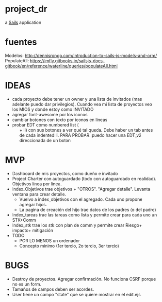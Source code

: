 # project_dr

a [Sails](http://sailsjs.org) application
# fuentes
Modelos: http://dennisrongo.com/introduction-to-sails-js-models-and-orm/
PopulateAll: https://imfly.gitbooks.io/sailsjs-docs-gitbook/en/reference/waterline/queries/populateAll.html

# IDEAS
- cada proyecto debe tener un owner y una lista de invitados (mas adelante puedo dar privilegios). Cuando vea mi lista de proyectos veo los MIOS y donde estoy como INVITADO
- agregar font-awesome por los iconos
- cambiar botones con texto por iconos en lineas
- probar EDT como numbered list (<ol> + li) con sus botones a ver qué tal queda. Debe haber un tab antes de cada indented li. PARA PROBAR: puedo hacer una EDT_v2 direccionada de un boton 

# MVP
- Dashboard de mis proyectos, como dueño e invitado
- Project Charter con autoguardado (todo con autoguardado en realidad). Objetivos linea por linea.
- Index_Objetivos trae objetivos + "OTROS". "Agregar detalle". Levanta ventana para crear detalle.
    - Vuelvo a index_objetivos con el agregado. Cada uno propone agregar hijos.
    - La pagina de creación del hijo trae datos de los padres (o del padre)
- Index_tareas trae las tareas como lista y permite crear para cada uno un STK+Comm
- Index_stk trae los stk con plan de comm y permite crear Riesgo+ impacto+ mitigación
- TODO
    - POR LO MENOS un ordenador
    - Concepto mínimo (1er tercio, 2o tercio, 3er tercio)    

# BUGS
- Destroy de proyectos. Agregar confirmación. No funciona CSRF porque no es un form.
- Tamaños de campos deben ser acordes.
- User tiene un campo "state" que se quiere mostrar en el edit.ejs
